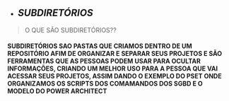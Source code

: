 *  ##  _SUBDIRETÓRIOS_    

>O QUE SÃO SUBDIRETÓRIOS??

#### SUBDIRETÓRIOS SAO PASTAS QUE CRIAMOS DENTRO DE UM REPOSITÓRIO AFIM DE ORGANIZAR E SEPARAR SEUS PROJETOS E SÃO FERRAMENTAS QUE AS PESSOAS PODEM USAR PARA OCULTAR INFORMAÇÕES, CRIANDO UM MELHOR USO PARA A PESSOA QUE VAI ACESSAR SEUS PROJETOS, ASSIM DANDO O EXEMPLO DO PSET ONDE ORGANIZAMOS OS SCRIPTS DOS COMAMANDOS DOS SGBD E O MODELO DO POWER ARCHITECT ####
